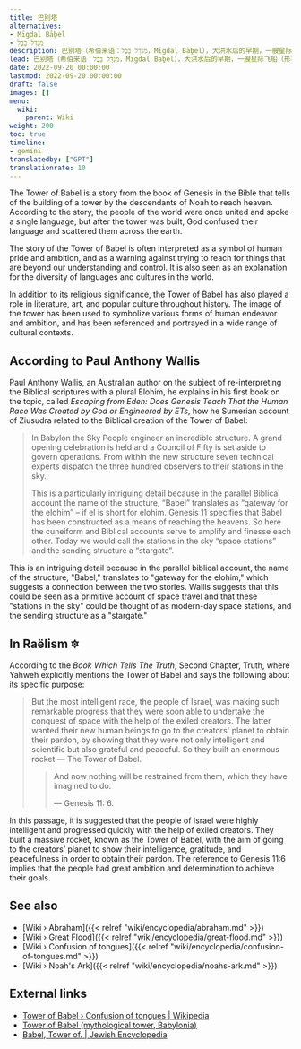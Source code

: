 ```yaml
---
title: 巴别塔
alternatives:
- Mīgdal Bāḇel
- מִגְדַּל בָּבֶל
description: 巴别塔（希伯来语：מִגְדַּל בָּבֶל，Mīgdal Bāḇel），大洪水后的早期，一艘星际飞船（形状可能像火箭一样拉长），由以色列人民和流亡的埃洛希米人共同建造创作者。该航天器的目的是改善与埃洛希米亚母星的外交关系，该行星对保护地球上的生命怀有敌意，为地球上的居民提供便利。
lead: 巴别塔（希伯来语：מִגְדַּל בָּבֶל，Mīgdal Bāḇel），大洪水后的早期，一艘星际飞船（形状可能像火箭一样拉长），由以色列人民和流亡的埃洛希米人共同建造创作者。该航天器的目的是改善与埃洛希米亚母星的外交关系，该行星对保护地球上的生命怀有敌意，为地球上的居民提供便利。
date: 2022-09-20 00:00:00
lastmod: 2022-09-20 00:00:00
draft: false
images: []
menu:
  wiki:
    parent: Wiki
weight: 200
toc: true
timeline:
- gemini
translatedby: ["GPT"]
translationrate: 10
---
```


The Tower of Babel is a story from the book of Genesis in the Bible that tells of the building of a tower by the descendants of Noah to reach heaven. According to the story, the people of the world were once united and spoke a single language, but after the tower was built, God confused their language and scattered them across the earth.

The story of the Tower of Babel is often interpreted as a symbol of human pride and ambition, and as a warning against trying to reach for things that are beyond our understanding and control. It is also seen as an explanation for the diversity of languages and cultures in the world.

In addition to its religious significance, the Tower of Babel has also played a role in literature, art, and popular culture throughout history. The image of the tower has been used to symbolize various forms of human endeavor and ambition, and has been referenced and portrayed in a wide range of cultural contexts.

## According to Paul Anthony Wallis

Paul Anthony Wallis, an Australian author on the subject of re-interpreting the Biblical scriptures with a plural Elohim, he explains in his first book on the topic, called _Escaping from Eden: Does Genesis Teach That the Human Race Was Created by God or Engineered by ETs_, how he Sumerian account of Ziusudra related to the Biblical creation of the Tower of Babel:

> In Babylon the Sky People engineer an incredible structure. A grand opening celebration is held and a Council of Fifty is set aside to govern operations. From within the new structure seven technical experts dispatch the three hundred observers to their
stations in the sky.
>
> This is a particularly intriguing detail because in the parallel Biblical account the name of the structure, “Babel” translates as “gateway for the elohim” – if el is short for elohim. Genesis 11 specifies that Babel has been constructed as a means of reaching the heavens. So here the cuneiform and Biblical accounts serve to amplify and finesse each other. Today we would call the stations in the sky “space stations” and the sending structure a “stargate”.

This is an intriguing detail because in the parallel biblical account, the name of the structure, "Babel," translates to "gateway for the elohim," which suggests a connection between the two stories. Wallis suggests that this could be seen as a primitive account of space travel and that these "stations in the sky" could be thought of as modern-day space stations, and the sending structure as a "stargate."

## In Raëlism 🔯

According to the _Book Which Tells The Truth_, Second Chapter, Truth, where Yahweh explicitly mentions the Tower of Babel and says the following about its specific purpose:

> But the most intelligent race, the people of Israel, was making such remarkable progress that they were soon able to undertake the conquest of space with the help of the exiled creators. The latter wanted their new human beings to go to the creators' planet to obtain their pardon, by showing that they were not only intelligent and scientific but also grateful and peaceful. So they built an enormous rocket — The Tower of Babel.
>
>> And now nothing will be restrained from them, which they have imagined to do.
>>
>> — Genesis 11: 6.

In this passage, it is suggested that the people of Israel were highly intelligent and progressed quickly with the help of exiled creators. They built a massive rocket, known as the Tower of Babel, with the aim of going to the creators’ planet to show their intelligence, gratitude, and peacefulness in order to obtain their pardon. The reference to Genesis 11:6 implies that the people had great ambition and determination to achieve their goals.

## See also

- [Wiki › Abraham]({{< relref "wiki/encyclopedia/abraham.md" >}})
- [Wiki › Great Flood]({{< relref "wiki/encyclopedia/great-flood.md" >}})
- [Wiki › Confusion of tongues]({{< relref "wiki/encyclopedia/confusion-of-tongues.md" >}})
- [Wiki › Noah\'s Ark]({{< relref "wiki/encyclopedia/noahs-ark.md" >}})

## External links

- [Tower of Babel › Confusion of tongues | Wikipedia](https://en.wikipedia.org/wiki/Tower_of_Babel#Confusion_of_tongues)
- [Tower of Babel (mythological tower, Babylonia)](https://www.britannica.com/topic/Tower-of-Babel)
- [Babel, Tower of. | Jewish Encyclopedia](https://www.jewishencyclopedia.com/articles/2279-babel-tower-of)
